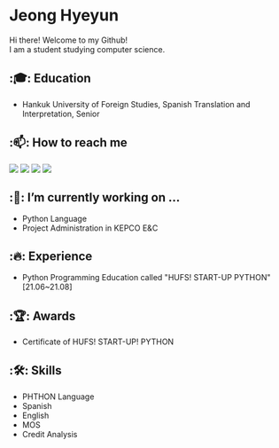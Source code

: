 # Jeong Hyeyun
Hi there! Welcome to my Github!<br>
I am a student studying computer science.<br>

## :🎓: Education
- Hankuk University of Foreign Studies, Spanish Translation and Interpretation, Senior

## :📫: How to reach me
<a href="mailto:binseonu@gmail.com" target="_blank"><img src="https://img.shields.io/badge/Gmail-EA4335?style=flat-square&logo=Gmail&logoColor=white"/></a>
<a href="https://www.instagram.com/patifotogram/" target="_blank"><img src="https://img.shields.io/badge/Instagram-E4405F?style=flat-square&logo=Instagram&logoColor=white"/></a>
<a href="https://blog.naver.com/libertad78" target="_blank"><img src="https://img.shields.io/badge/Blog-F56C2D?style=flat-square&logo=Opsgenie&logoColor=white"/></a>
<a href="https://www.youtube.com/channel/UCszNB94rieoCaYrCj6c987A" target="_blank"><img src="https://img.shields.io/badge/YouTube-FF0000?style=flat-square&logo=YouTube&logoColor=white"/></a>
 
## :🔭: I’m currently working on ...
 - Python Language
 - Project Administration in KEPCO E&C

## :🔥: Experience
- Python Programming Education called "HUFS! START-UP PYTHON" [21.06~21.08]

## :🏆: Awards
- Certificate of HUFS! START-UP! PYTHON

## :🛠: Skills
- PHTHON Language
- Spanish
- English
- MOS
- Credit Analysis
